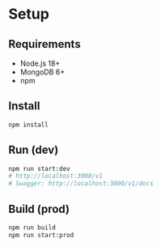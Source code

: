 # Setup

## Requirements
- Node.js 18+
- MongoDB 6+
- npm

## Install
```bash
npm install
```

## Run (dev)
```bash
npm run start:dev
# http://localhost:3000/v1
# Swagger: http://localhost:3000/v1/docs
```

## Build (prod)
```bash
npm run build
npm run start:prod
```
